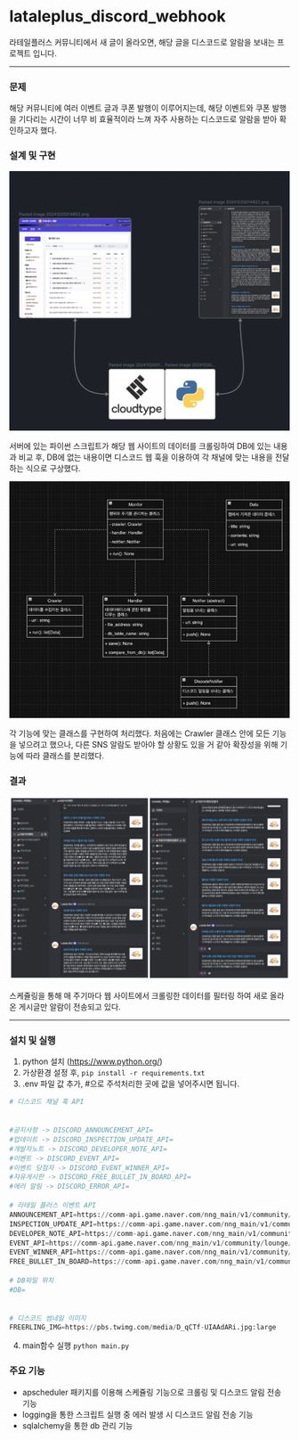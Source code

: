 # lataleplus_discord_webhook

라테일플러스 커뮤니티에서 새 글이 올라오면, 해당 글을 디스코드로 알람을 보내는 프로젝트 입니다. 


---

### 문제
해당 커뮤니티에 여러 이벤트 글과 쿠폰 발행이 이루어지는데, 해당 이벤트와 쿠폰 발행을 기다리는
시간이 너무 비 효율적이라 느껴 자주 사용하는 디스코드로 알람을 받아 확인하고자 했다.


### 설계 및 구현
<img src="resource/img/1.png">

서버에 있는 파이썬 스크립트가 해당 웹 사이트의 데이터를 크롤링하여 DB에 있는 내용과 비교 후,
DB에 없는 내용이면 디스코드 웹 훅을 이용하여 각 채널에 맞는 내용을 전달하는 식으로 구상했다.


<img src="resource/img/2.png">

각 기능에 맞는 클래스를 구현하여 처리했다. 처음에는 Crawler 클래스 안에 모든 기능을 넣으려고 했으나,
다른 SNS 알람도 받아야 할 상황도 있을 거 같아 확장성을 위해 기능에 따라 클래스를 분리했다. 


### 결과
<img src="resource/img/3.png">

스케쥴링을 통해 매 주기마다 웹 사이트에서 크롤링한 데이터를 필터링 하여 새로 올라온 게시글만
알람이 전송되고 있다.


---

### 설치 및 실행

1. python 설치 (https://www.python.org/)
2. 가상환경 설정 후, `pip install -r requirements.txt`
3. .env 파일 값 추가, #으로 주석처리한 곳에 값을 넣어주시면 됩니다. 
```python
# 디스코드 채널 훅 API


#공지사항 -> DISCORD_ANNOUNCEMENT_API=
#업데이트 -> DISCORD_INSPECTION_UPDATE_API=
#개발자노트 -> DISCORD_DEVELOPER_NOTE_API=
#이벤트 -> DISCORD_EVENT_API=
#이벤트 당첨자 -> DISCORD_EVENT_WINNER_API=
#자유게시판 -> DISCORD_FREE_BULLET_IN_BOARD_API=
#에러 알림 -> DISCORD_ERROR_API=

# 라테일 플러스 이벤트 API
ANNOUNCEMENT_API=https://comm-api.game.naver.com/nng_main/v1/community/lounge/Latale_Plus/feed?boardId=3&buffFilteringYN=N&limit=25&offset=0&order=NEW
INSPECTION_UPDATE_API=https://comm-api.game.naver.com/nng_main/v1/community/lounge/Latale_Plus/feed?boardId=11&buffFilteringYN=N&limit=25&offset=0&order=NEW
DEVELOPER_NOTE_API=https://comm-api.game.naver.com/nng_main/v1/community/lounge/Latale_Plus/feed?boardId=34&buffFilteringYN=N&limit=25&offset=0&order=NEW
EVENT_API=https://comm-api.game.naver.com/nng_main/v1/community/lounge/latale_plus/feed?boardId=12&buffFilteringYN=N&limit=25&offset=0&order=NEW
EVENT_WINNER_API=https://comm-api.game.naver.com/nng_main/v1/community/lounge/Latale_Plus/feed?boardId=13&buffFilteringYN=N&limit=25&offset=0&order=NEW
FREE_BULLET_IN_BOARD=https://comm-api.game.naver.com/nng_main/v1/community/lounge/Latale_Plus/feed?boardId=4&buffFilteringYN=N&limit=25&offset=0&order=NEW

# DB파일 위치
#DB=


# 디스코드 썸네일 이미지
FREERLING_IMG=https://pbs.twimg.com/media/D_qCTf-UIAAdARi.jpg:large
```
4. main함수 실행 `python main.py`



### 주요 기능 

- apscheduler 패키지를 이용해 스케쥴링 기능으로 크롤링 및 디스코드 알림 전송 기능
- logging을 통한 스크립트 실행 중 에러 발생 시 디스코드 알림 전송 기능
- sqlalchemy을 통한 db 관리 기능